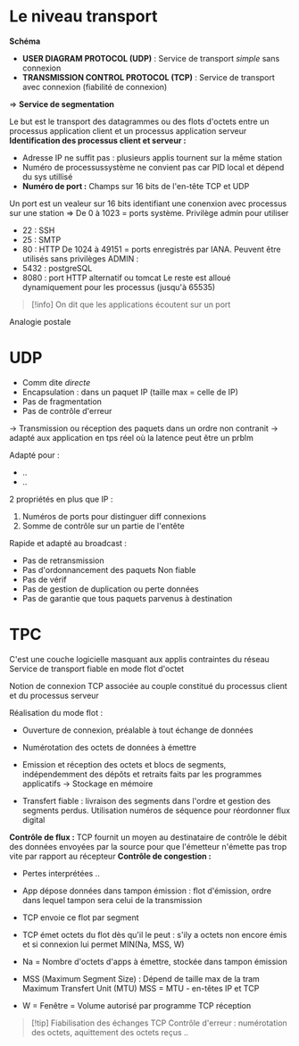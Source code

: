# Le niveau transport
**Schéma**

- **USER DIAGRAM PROTOCOL (UDP)** : Service de transport *simple* sans connexion
- **TRANSMISSION CONTROL PROTOCOL (TCP)** : Service de transport avec connexion (fiabilité de connexion)

⇒ **Service de segmentation**

Le but est le transport des datagrammes ou des flots d'octets entre un processus application client et un processus application serveur
**Identification des processus client et serveur :**
- Adresse IP ne suffit pas : plusieurs applis tournent sur la même station
- Numéro de processussystème ne convient pas car PID local et dépend du sys utillisé
- **Numéro de port :** Champs sur 16 bits de l'en-tête TCP et UDP

Un port est un vealeur sur 16 bits identifiant une conenxion avec processus sur une station
⇒ De 0 à 1023 = ports système. Privilège admin pour  utiliser
- 22 : SSH
- 25 : SMTP
- 80 : HTTP
De 1024 à 49151 = ports enregistrés par IANA. Peuvent être utilisés sans privilèges ADMIN :
- 5432 : postgreSQL
- 8080 : port HTTP alternatif ou tomcat
Le reste est alloué dynamiquement pour les processus (jusqu'à 65535)
> [!info]
> On dit que les applications écoutent sur un port

Analogie postale

# UDP
- Comm dite *directe*
- Encapsulation : dans un paquet IP (taille max = celle de IP)
- Pas de fragmentation
- Pas de contrôle d'erreur

→ Transmission ou réception des paquets dans un ordre non contranit → adapté aux application en tps réel où la latence peut être un prblm

Adapté pour :
- ..
- ..

2 propriétés en plus que IP :
1. Numéros de ports pour distinguer diff connexions
2. Somme de contrôle sur un partie de l'entête

Rapide et adapté au broadcast :
- Pas de retransmission
- Pas d'ordonnancement des paquets
Non fiable
- Pas de vérif
- Pas de gestion de duplication ou perte données
- Pas de garantie que tous paquets parvenus à destination

# TPC
C'est une couche logicielle masquant aux applis contraintes du réseau
Service de transport fiable en mode flot d'octet

Notion de connexion TCP associée au couple constitué du processus client et du processus serveur

Réalisation du mode flot :
- Ouverture de connexion, préalable à tout échange de données
- Numérotation des octets de données à émettre
- Emission et réception des octets et blocs de segments, indépendemment des dépôts et retraits faits par les programmes applicatifs → Stockage en mémoire

- Transfert fiable : livraison des segments dans l'ordre et gestion des segments perdus. Utilisation numéros de séquence pour réordonner flux digital

**Contrôle de flux :** TCP fournit un moyen au destinataire de contrôle le débit des données envoyées par la source pour que l'émetteur n'émette pas trop vite par rapport au récepteur
**Contrôle de congestion :**
- Pertes interprétées ..



- App dépose données dans tampon émission : flot d'émission, ordre dans lequel tampon sera celui de la transmission
- TCP envoie ce flot par segment
- TCP émet octets du flot dès qu'il le peut : s'ily a octets non encore émis et si connexion lui permet
MIN(Na, MSS, W)
- Na = Nombre d'octets d'apps à émettre, stockée dans tampon émission
- MSS (Maximum Segment Size) : Dépend de taille max de la tram Maximum Transfert Unit (MTU)
  MSS = MTU - en-têtes IP et TCP
- W = Fenêtre = Volume autorisé par programme TCP réception

> [!tip] Fiabilisation des échanges TCP
> Contrôle d'erreur : numérotation des octets, aquittement des octets reçus ..


